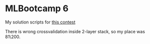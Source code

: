 # MLBootcamp 6

My solution scripts for  [this contest](https://mlbootcamp.ru/round/14/sandbox/)

There is wrong crossvalidation inside 2-layer stack, so my place was 81\200.
